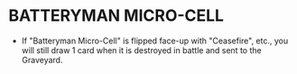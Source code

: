 
# BATTERYMAN MICRO-CELL

*   If "Batteryman Micro-Cell" is flipped face-up with "Ceasefire", etc., you will still draw 1 card when it is destroyed in battle and sent to the Graveyard.

  